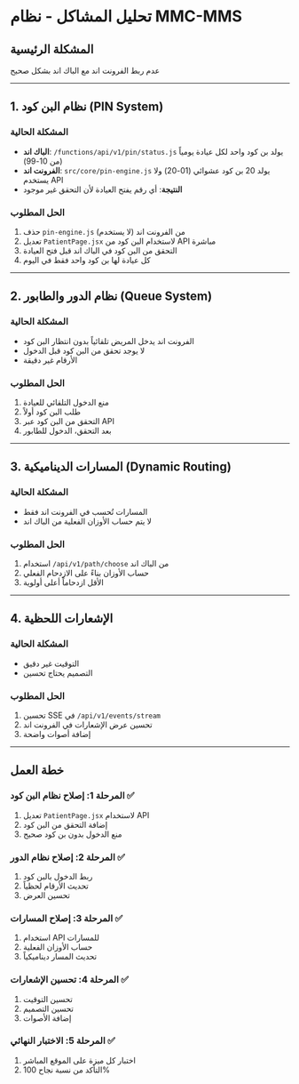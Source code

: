 # تحليل المشاكل - نظام MMC-MMS

## المشكلة الرئيسية
عدم ربط الفرونت اند مع الباك اند بشكل صحيح

---

## 1. نظام البن كود (PIN System)

### المشكلة الحالية
- **الباك اند**: `/functions/api/v1/pin/status.js` يولد بن كود واحد لكل عيادة يومياً (من 10-99)
- **الفرونت اند**: `src/core/pin-engine.js` يولد 20 بن كود عشوائي (01-20) ولا يستخدم API
- **النتيجة**: أي رقم يفتح العيادة لأن التحقق غير موجود

### الحل المطلوب
1. حذف `pin-engine.js` من الفرونت اند (لا يستخدم)
2. تعديل `PatientPage.jsx` لاستخدام البن كود من API مباشرة
3. التحقق من البن كود في الباك اند قبل فتح العيادة
4. كل عيادة لها بن كود واحد فقط في اليوم

---

## 2. نظام الدور والطابور (Queue System)

### المشكلة الحالية
- الفرونت اند يدخل المريض تلقائياً بدون انتظار البن كود
- لا يوجد تحقق من البن كود قبل الدخول
- الأرقام غير دقيقة

### الحل المطلوب
1. منع الدخول التلقائي للعيادة
2. طلب البن كود أولاً
3. التحقق من البن كود عبر API
4. بعد التحقق، الدخول للطابور

---

## 3. المسارات الديناميكية (Dynamic Routing)

### المشكلة الحالية
- المسارات تُحسب في الفرونت اند فقط
- لا يتم حساب الأوزان الفعلية من الباك اند

### الحل المطلوب
1. استخدام `/api/v1/path/choose` من الباك اند
2. حساب الأوزان بناءً على الازدحام الفعلي
3. الأقل ازدحاماً أعلى أولوية

---

## 4. الإشعارات اللحظية

### المشكلة الحالية
- التوقيت غير دقيق
- التصميم يحتاج تحسين

### الحل المطلوب
1. تحسين SSE في `/api/v1/events/stream`
2. تحسين عرض الإشعارات في الفرونت اند
3. إضافة أصوات واضحة

---

## خطة العمل

### المرحلة 1: إصلاح نظام البن كود ✅
1. تعديل `PatientPage.jsx` لاستخدام API
2. إضافة التحقق من البن كود
3. منع الدخول بدون بن كود صحيح

### المرحلة 2: إصلاح نظام الدور ✅
1. ربط الدخول بالبن كود
2. تحديث الأرقام لحظياً
3. تحسين العرض

### المرحلة 3: إصلاح المسارات ✅
1. استخدام API للمسارات
2. حساب الأوزان الفعلية
3. تحديث المسار ديناميكياً

### المرحلة 4: تحسين الإشعارات ✅
1. تحسين التوقيت
2. تحسين التصميم
3. إضافة الأصوات

### المرحلة 5: الاختبار النهائي ✅
1. اختبار كل ميزة على الموقع المباشر
2. التأكد من نسبة نجاح 100%

